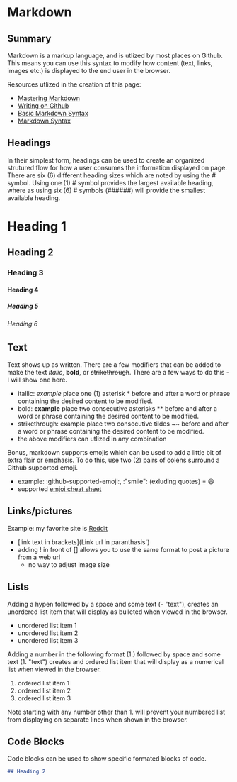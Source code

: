 # Markdown
## Summary
Markdown is a markup language, and is utlized by most places on Github. This means you can use this syntax to modify how content (text, links, images etc.) is displayed to the end user in the browser.

Resources utlized in the creation of this page:
- [Mastering Markdown](https://guides.github.com/features/mastering-markdown/)
- [Writing on Github](https://docs.github.com/en/github/writing-on-github)
- [Basic Markdown Syntax](https://docs.github.com/en/github/writing-on-github/getting-started-with-writing-and-formatting-on-github/basic-writing-and-formatting-syntax#images)
- [Markdown Syntax](https://www.markdownguide.org/basic-syntax/#lists-1)

## Headings
In their simplest form, headings can be used to create an organized strutured flow for how a user consumes the information displayed on page. There are six (6) different heading sizes which are noted by using the # symbol. Using one (1) # symbol provides the largest available heading, where as using six (6) # symbols (######) will provide the smallest available heading.

# Heading 1
## Heading 2
### Heading 3
#### Heading 4
##### Heading 5
###### Heading 6

## Text
Text shows up as written. There are a few modifiers that can be added to make the text *italic*, **bold**, or ~~strikethrough~~. There are a few ways to do this -  I will show one here.
 - itallic: *example* place one (1) asterisk * before and after a word or phrase containing the desired content to be modified.
 - bold: **example** place two consecutive asterisks ** before and after a word or phrase containing the desired content to be modified.
 - strikethrough: ~~example~~ place two consecutive tildes ~~ before and after a word or phrase containing the desired content to be modified.
 - the above modifiers can utlized in any combination

Bonus, markdown supports emojis which can be used to add a little bit of extra flair or emphasis. To do this, use two (2) pairs of colens surround a Github supported emoji.
- example: :github-supported-emoji:, :"smile": (exluding quotes) = 😄
- supported [emjoi cheat sheet](https://github.com/ikatyang/emoji-cheat-sheet/blob/master/README.md)
## Links/pictures
Example: my favorite site is [Reddit](https://www.reddit.com)
- [link text in brackets](Link url in paranthasis')
- adding ! in front of [] allows you to use the same format to post a picture from a web url
  - no way to adjust image size

## Lists
Adding a hypen followed by a space and some text (- "text"), creates an unordered list item that will display as bulleted when viewed in the browser.
- unordered list item 1
- unordered list item 2
- unordered list item 3

Adding a number in the following format (1.) followed by space and some text (1. "text") creates and ordered list item that will display as a numerical list when viewed in the browser.
1. ordered list item 1
2. ordered list item 2
3. ordered list item 3

Note starting with any number other than 1. will prevent your numbered list from displaying on separate lines when shown in the browser.

## Code Blocks
Code blocks can be used to show specific formated blocks of code.
```Markdown
## Heading 2
```

